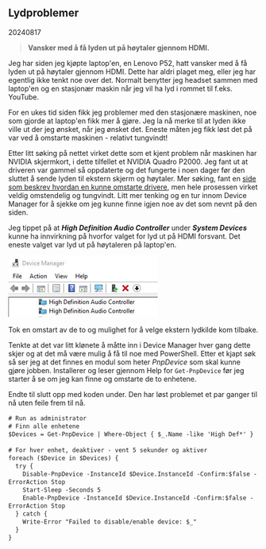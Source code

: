 ## Lydproblemer

20240817

> **Vansker med å få lyden ut på høytaler gjennom HDMI.**

Jeg har siden jeg kjøpte laptop'en, en Lenovo P52, hatt vansker med å få lyden ut på høytaler gjennom HDMI. Dette har aldri plaget meg, eller jeg har egentlig ikke tenkt noe over det. Normalt benytter jeg headset sammen med laptop'en og en stasjonær maskin når jeg vil ha lyd i rommet til f.eks. YouTube.

For en ukes tid siden fikk jeg problemer med den stasjonære maskinen, noe som gjorde at laptop'en fikk mer å gjøre. Jeg la nå merke til at lyden ikke ville ut der jeg ønsket, når jeg ønsket det. Eneste måten jeg fikk løst det på var ved å omstarte maskinen - relativt tungvindt!

Etter litt søking på nettet virket dette som et kjent problem når maskinen har NVIDIA skjermkort, i dette tilfellet et NVIDIA Quadro P2000. Jeg fant ut at driveren var gammel så oppdaterte og det fungerte i noen dager før den sluttet å sende lyden til ekstern skjerm og høytaler. Mer søking, fant en [side som beskrev hvordan en kunne omstarte drivere](https://www.benoitpatra.com/2013/12/22/no-hdmi-sound-without-os-reboot-restart-the-drivers/), men hele prosessen virket veldig omstendelig og tungvindt. Litt mer tenking og en tur innom Device Manager for å sjekke om jeg kunne finne igjen noe av det som nevnt på den siden.

Jeg tippet på at **_High Definition Audio Controller_** under **_System Devices_** kunne ha innvirkning på hvorfor valget for lyd ut på HDMI forsvant. Det eneste valget var lyd ut på høytaleren på laptop'en.

![Device Manager](./assets/devicemanager.jpg)

Tok en omstart av de to og mulighet for å velge ekstern lydkilde kom tilbake.

Tenkte at det var litt klønete å måtte inn i Device Manager hver gang dette skjer og at det må være mulig å få til noe med PowerShell. Etter et kjapt søk så ser jeg at det finnes en modul som heter _PnpDevice_ som skal kunne gjøre jobben. Installerer og leser gjennom Help for `Get-PnpDevice` før jeg starter å se om jeg kan finne og omstarte de to enhetene.

Endte til slutt opp med koden under. Den har løst problemet et par ganger til nå uten feile frem til nå.

```pwsh
# Run as administrator
# Finn alle enhetene
$Devices = Get-PnpDevice | Where-Object { $_.Name -like 'High Def*' }

# For hver enhet, deaktiver - vent 5 sekunder og aktiver
foreach ($Device in $Devices) {
  try {
    Disable-PnpDevice -InstanceId $Device.InstanceId -Confirm:$false -ErrorAction Stop
    Start-Sleep -Seconds 5
    Enable-PnpDevice -InstanceId $Device.InstanceId -Confirm:$false -ErrorAction Stop
  } catch {
    Write-Error "Failed to disable/enable device: $_"
  }
}
```
